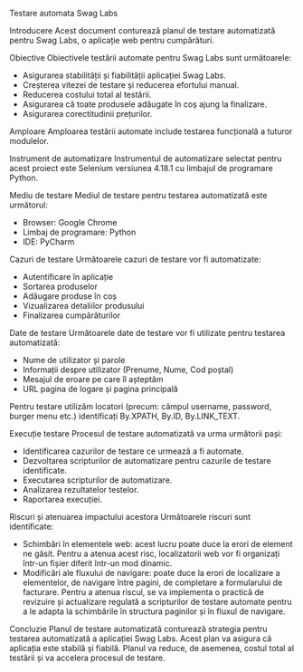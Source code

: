 Testare automata Swag Labs

Introducere
Acest document conturează planul de testare automatizată pentru Swag Labs, o aplicație web pentru cumpărături.

Obiective
Obiectivele testării automate pentru Swag Labs sunt următoarele:
 - Asigurarea stabilității și fiabilității aplicației Swag Labs.
 - Creșterea vitezei de testare și reducerea efortului manual.
 - Reducerea costului total al testării.
 - Asigurarea că toate produsele adăugate în coș ajung la finalizare.
 - Asigurarea corectitudinii prețurilor.

Amploare
Amploarea testării automate include testarea funcțională a tuturor modulelor.

Instrument de automatizare
Instrumentul de automatizare selectat pentru acest proiect este Selenium versiunea 4.18.1 cu limbajul de programare Python.

Mediu de testare
Mediul de testare pentru testarea automatizată este următorul:
 - Browser: Google Chrome
 - Limbaj de programare: Python
 - IDE: PyCharm

Cazuri de testare
Următoarele cazuri de testare vor fi automatizate:
 - Autentificare în aplicație
 - Sortarea produselor
 - Adăugare produse în coș
 - Vizualizarea detaliilor produsului
 - Finalizarea cumpărăturilor

Date de testare
Următoarele date de testare vor fi utilizate pentru testarea automatizată:
 - Nume de utilizator și parole
 - Informații despre utilizator (Prenume, Nume, Cod poștal)
 - Mesajul de eroare pe care îl așteptăm
 - URL pagina de logare și pagina principală
   
Pentru testare utilizăm locatori (precum: câmpul username, password, burger menu etc.) identificați By.XPATH, By.ID, By.LINK_TEXT.

Execuție testare
Procesul de testare automatizată va urma următorii pași:
 - Identificarea cazurilor de testare ce urmează a fi automate.
 - Dezvoltarea scripturilor de automatizare pentru cazurile de testare identificate.
 - Executarea scripturilor de automatizare.
 - Analizarea rezultatelor testelor.
 - Raportarea execuției.
   
Riscuri și atenuarea impactului acestora
Următoarele riscuri sunt identificate:
 - Schimbări în elementele web: acest lucru poate duce la erori de element ne găsit.
   Pentru a atenua acest risc, localizatorii web vor fi organizați într-un fișier diferit într-un mod dinamic.
 - Modificări ale fluxului de navigare: poate duce la erori de localizare a elementelor, de navigare între pagini, de completare a formularului de facturare.
   Pentru a atenua riscul, se va implementa o practică de revizuire și actualizare regulată a scripturilor de testare automate pentru a le adapta la schimbările în structura paginilor și în fluxul de navigare.
   
Concluzie
Planul de testare automatizată conturează strategia pentru testarea automatizată a aplicației Swag Labs. Acest plan va asigura că aplicația este stabilă și fiabilă. 
Planul va reduce, de asemenea, costul total al testării și va accelera procesul de testare.
